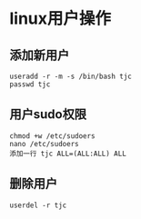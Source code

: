 # linux用户操作

## 添加新用户
```
useradd -r -m -s /bin/bash tjc
passwd tjc
```
## 用户sudo权限
```
chmod +w /etc/sudoers
nano /etc/sudoers
添加一行 tjc ALL=(ALL:ALL) ALL
```
## 删除用户
```
userdel -r tjc
```